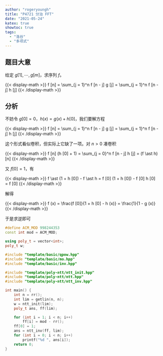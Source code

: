 ```yaml
---
author: "rogeryoungh"
title: "P4721 分治 FFT"
date: "2021-05-24"
katex: true
showtoc: true
tags: 
  - "洛谷"
  - "多项式"
---
```


## 题目大意

给定 $g[1], \cdots, g[m]$，求序列 $f$。

{{< display-math >}}
f [n] = \sum_{j = 1}^n f [n - j] g [j] = \sum_{j = 1}^n f [n - j] h [j]
{{< /display-math >}}

## 分析

不妨令 $g [0] = 0$，$h (x) = g (x) + h [0]$，我们要解方程

{{< display-math >}}
f [n] = \sum_{j = 1}^n f [n - j] g [j] = \sum_{j = 1}^n f [n - j] h [j]
{{< /display-math >}}

这个形式看似卷积，但实际上它缺了一项。对 $n > 0$ 凑卷积

{{< display-math >}}
f [n] (h [0] + 1) = \sum_{j = 0}^n f [n - j] h [j] = (f \ast h) [n]
{{< /display-math >}}

又 $f [0] = 1$，有

{{< display-math >}}
f \ast (1 + h [0]) - f \ast h = f [0] (1 + h [0]) - f [0] h [0] = f [0]
{{< /display-math >}}

解得

{{< display-math >}}
f (x) = \frac{f [0]}{1 + h [0] - h (x)} = \frac{1}{1 - g (x)}
{{< /display-math >}}

于是求逆即可

```cpp
#define ACM_MOD 998244353
const int mod = ACM_MOD;

using poly_t = vector<int>;
poly_t w;

#include "template/basic/qpow.hpp"
#include "template/basic/mo.hpp"
#include "template/basic/inv.hpp"

#include "template/poly-ntt/ntt_init.hpp"
#include "template/poly-ntt/ntt.hpp"
#include "template/poly-ntt/ntt_inv.hpp"

int main() {
    int n = rr();
    int lim = getlin(n, n);
    w = ntt_init(lim);
    poly_t ans, ff(lim);

    for (int i = 1; i < n; i++)
        ff[i] = mod - rr();
    ff[0] = 1;
    ans = ntt_inv(ff, lim);
    for (int i = 0; i < n; i++)
        printf("%d ", ans[i]);
    return 0;
}

```
